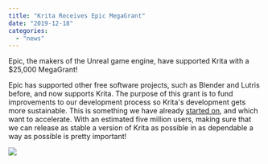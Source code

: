 ```yaml
---
title: "Krita Receives Epic MegaGrant"
date: "2019-12-18"
categories: 
  - "news"
---
```


Epic, the makers of the Unreal game engine, have supported Krita with a $25,000 MegaGrant!

Epic has supported other free software projects, such as Blender and Lutris before, and now supports Krita. The purpose of this grant is to fund improvements to our development process so Krita's development gets more sustainable. This is something we have already [started on](https://phabricator.kde.org/T11218), and which want to accelerate. With an estimated five million users, making sure that we can release as stable a version of Krita as possible in as dependable a way as possible is pretty important!

[![](../images/EpicMegaGrants_Badge_Dark320_reoLLjw.png)](https://krita.org/wp-content/uploads/2019/12/EpicMegaGrants_Badge_Dark320_reoLLjw.png)
